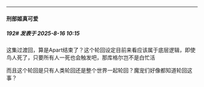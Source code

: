﻿
*****

####  刑部姬真可爱  
##### 192#       发表于 2025-8-16 10:15

这集过渡回，算是Apart结束了？这个轮回设定目前来看应该属于底层逻辑，即使鸟人死了，只要所有人一死也会触发吧，那库格尔岂不是白忙活

而且这个轮回是只有人类轮回还是整个世界一起轮回？魔宠们好像都知道轮回这事？


